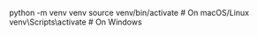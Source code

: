 python -m venv venv
source venv/bin/activate   # On macOS/Linux
venv\Scripts\activate      # On Windows
